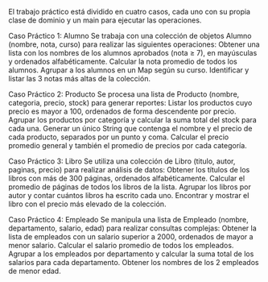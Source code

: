 El trabajo práctico está dividido en cuatro casos, cada uno con su propia clase de dominio y un main para ejecutar las operaciones.

Caso Práctico 1: Alumno
Se trabaja con una colección de objetos Alumno (nombre, nota, curso) para realizar las siguientes operaciones:
Obtener una lista con los nombres de los alumnos aprobados (nota ≥ 7), en mayúsculas y ordenados alfabéticamente.
Calcular la nota promedio de todos los alumnos.
Agrupar a los alumnos en un Map según su curso.
Identificar y listar las 3 notas más altas de la colección.

Caso Práctico 2: Producto
Se procesa una lista de Producto (nombre, categoria, precio, stock) para generar reportes:
Listar los productos cuyo precio es mayor a 100, ordenados de forma descendente por precio.
Agrupar los productos por categoría y calcular la suma total del stock para cada una.
Generar un único String que contenga el nombre y el precio de cada producto, separados por un punto y coma.
Calcular el precio promedio general y también el promedio de precios por cada categoría.

Caso Práctico 3: Libro
Se utiliza una colección de Libro (titulo, autor, paginas, precio) para realizar análisis de datos:
Obtener los títulos de los libros con más de 300 páginas, ordenados alfabéticamente.
Calcular el promedio de páginas de todos los libros de la lista.
Agrupar los libros por autor y contar cuántos libros ha escrito cada uno.
Encontrar y mostrar el libro con el precio más elevado de la colección.

Caso Práctico 4: Empleado
Se manipula una lista de Empleado (nombre, departamento, salario, edad) para realizar consultas complejas:
Obtener la lista de empleados con un salario superior a 2000, ordenados de mayor a menor salario.
Calcular el salario promedio de todos los empleados.
Agrupar a los empleados por departamento y calcular la suma total de los salarios para cada departamento.
Obtener los nombres de los 2 empleados de menor edad.
